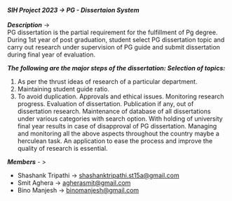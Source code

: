 ***SIH Project 2023 -> PG - Dissertaion System***<br>
<br>
***Description*** -> 	
PG dissertation is the partial requirement for the fulfillment of Pg degree. During 1st year of post graduation, student select PG dissertation topic and carry out research under supervision of PG guide and submit dissertation during final year of evaluation. 

***The following are the major steps of the dissertation: Selection of topics:***
1. As per the thrust ideas of research of a particular department.
2. Maintaining student guide ratio.
3. To avoid duplication. Approvals and ethical issues. Monitoring research progress. Evaluation of dissertation. Publication if any, out of dissertation research. Maintenance of database of all dissertations under various categories with search option. With holding of university final year results in case of disapproval of PG dissertation. Managing and monitoring all the above aspects throughout the country maybe a herculean task. An application to ease the process and improve the quality of research is essential.<br>

***Members*** - >

 - Shashank Tripathi  -> shashanktripathi.st15a@gmail.com
 - Smit Aghera -> agherasmit@gmail.com
 - Bino Manjesh -> binomanjesh@gmail.com